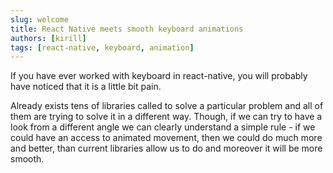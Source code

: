 ```yaml
---
slug: welcome
title: React Native meets smooth keyboard animations
authors: [kirill]
tags: [react-native, keyboard, animation]
---
```


If you have ever worked with keyboard in react-native, you will probably have noticed that it is a little bit pain.

Already exists tens of libraries called to solve a particular problem and all of them are trying to solve it in a different way. Though, if we can try to have a look from a different angle we can clearly understand a simple rule - if we could have an access to animated movement, then we could do much more and better, than current libraries allow us to do and moreover it will be more smooth.
